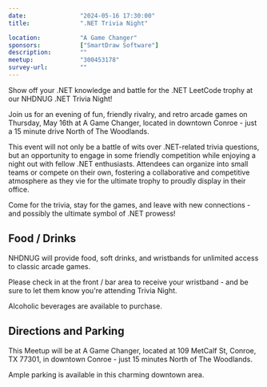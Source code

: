 ```yaml
---
date:               "2024-05-16 17:30:00"
title:              ".NET Trivia Night"

location:           "A Game Changer"
sponsors:           ["SmartDraw Software"]
description:        ""
meetup:             "300453178"
survey-url:         ""
---
```


Show off your .NET knowledge and battle for the .NET LeetCode trophy at our NHDNUG .NET Trivia Night!

Join us for an evening of fun, friendly rivalry, and retro arcade games on Thursday, May 16th at A Game Changer, located in downtown Conroe - just a 15 minute drive North of The Woodlands.

This event will not only be a battle of wits over .NET-related trivia questions, but an opportunity to engage in some friendly competition while enjoying a night out with fellow .NET enthusiasts. Attendees can organize into small teams or compete on their own, fostering a collaborative and competitive atmosphere as they vie for the ultimate trophy to proudly display in their office.

Come for the trivia, stay for the games, and leave with new connections - and possibly the ultimate symbol of .NET prowess!

## Food / Drinks
NHDNUG will provide food, soft drinks, and wristbands for unlimited access to classic arcade games.

Please check in at the front / bar area to receive your wristband - and be sure to let them know you're attending Trivia Night.

Alcoholic beverages are available to purchase.

## Directions and Parking

This Meetup will be at A Game Changer, located at 109 MetCalf St, Conroe, TX 77301, in downtown Conroe - just 15 minutes North of The Woodlands. 

Ample parking is available in this charming downtown area. 

